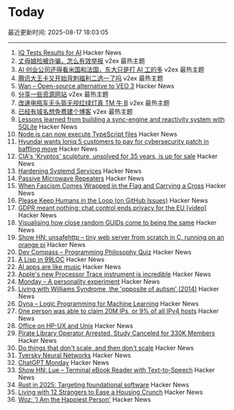 # Today

最近更新时间: 2025-08-17 18:03:05

--- 
1. [IQ Tests Results for AI](https://www.trackingai.org/home) Hacker News
2. [丈母娘险被诈骗，怎么有效举报](https://www.v2ex.com/t/1152978) v2ex 最热主题
3. [AI 创业公司还得看米国和法国，东大只是打 AI 工的多](https://www.v2ex.com/t/1152951) v2ex 最热主题
4. [腾讯大王卡又开始背刺福利二选一了吗](https://www.v2ex.com/t/1152928) v2ex 最热主题
5. [Wan – Open-source alternative to VEO 3](https://github.com/Wan-Video/Wan2.2) Hacker News
6. [分享一些资源网站](https://www.v2ex.com/t/1152949) v2ex 最热主题
7. [改速电瓶车无头盔无视红绿灯真 TM 牛 B](https://www.v2ex.com/t/1152944) v2ex 最热主题
8. [已经有域名想免费建个博客](https://www.v2ex.com/t/1152920) v2ex 最热主题
9. [Lessons learned from building a sync-engine and reactivity system with SQLite](https://www.finkelstein.fr/sqlite-sync-engine-with-reactivity) Hacker News
10. [Node.js can now execute TypeScript files](https://nodejs.org/en/blog/release/v22.18.0) Hacker News
11. [Hyundai wants loniq 5 customers to pay for cybersecurity patch in baffling move](https://www.neowin.net/news/hyundai-wants-ioniq-5-customers-to-pay-for-cybersecurity-patch-in-baffling-move/) Hacker News
12. [CIA's 'Kryptos' sculpture, unsolved for 35 years, is up for sale](https://www.washingtonpost.com/entertainment/art/2025/08/14/kryptos-code-k4-solution-jim-sanborn-auction) Hacker News
13. [Hardening Systemd Services](https://us.jlcarveth.dev/post/hardening-systemd.md) Hacker News
14. [Passive Microwave Repeaters](https://computer.rip/2025-08-16-passive-microwave-repeaters.html) Hacker News
15. [When Fascism Comes Wrapped in the Flag and Carrying a Cross](https://wisewolfmedia.substack.com/p/it-cant-happen-here-sinclair-lewis) Hacker News
16. [Please Keep Humans in the Loop (on GitHub Issues)](https://github.com/microsoft/vscode/issues/261976) Hacker News
17. [GDPR meant nothing: chat control ends privacy for the EU [video]](https://www.youtube.com/watch?v=3NyUgv6dpJc) Hacker News
18. [Visualising how close random GUIDs come to being the same](https://www.guidsmash.com) Hacker News
19. [Show HN: unsafehttp – tiny web server from scratch in C, running on an orange pi](http://unsafehttp.benren.au) Hacker News
20. [Dev Compass – Programming Philosophy Quiz](https://treeform.github.io/devcompas/) Hacker News
21. [A Lisp in 99LOC](https://github.com/Robert-van-Engelen/tinylisp) Hacker News
22. [AI apps are like music](https://aimode.substack.com/p/ai-apps-are-like-music) Hacker News
23. [Apple's new Processor Trace instrument is incredible](https://victorwynne.com/processor-trace-instrument/) Hacker News
24. [Monday – A personality experiment](https://chatgpt.com/g/g-67ec3b78892481918c89067962526695-monday) Hacker News
25. [Living with Williams Syndrome, the 'opposite of autism' (2014)](https://www.bbc.com/news/health-26888280) Hacker News
26. [Dyna – Logic Programming for Machine Learning](https://dyna.org/) Hacker News
27. [One person was able to claim 20M IPs, or 9% of all IPv4 hosts](https://lists.nanog.org/archives/list/nanog@lists.nanog.org/thread/MMCCEQKA4UPGGWFWEBWLYKHTYCAOQIZS/#MMCCEQKA4UPGGWFWEBWLYKHTYCAOQIZS) Hacker News
28. [Office on HP-UX and Unix](https://www.openpa.net/hp-ux_office.html) Hacker News
29. [Pirate Library Operator Arrested, Study Canceled for 330K Members](https://torrentfreak.com/pirate-library-operator-arrested-study-canceled-for-330k-members-250814/) Hacker News
30. [Do things that don't scale, and then don't scale](https://derwiki.medium.com/do-things-that-dont-scale-and-then-don-t-scale-9fd2cd7e2156) Hacker News
31. [Tversky Neural Networks](https://gonzoml.substack.com/p/tversky-neural-networks) Hacker News
32. [ChatGPT Monday](https://chatgpt.com/g/g-67ec3b78892481918c89067962526695-monday) Hacker News
33. [Show HN: Lue – Terminal eBook Reader with Text-to-Speech](https://github.com/superstarryeyes/lue) Hacker News
34. [Rust in 2025: Targeting foundational software](https://smallcultfollowing.com/babysteps/blog/2025/03/10/rust-2025-intro/) Hacker News
35. [Living with 12 Strangers to Ease a Housing Crunch](http://www.bloomberg.com/news/articles/2025-08-15/cohousing-in-europe-is-helping-ease-the-housing-crunch) Hacker News
36. [Woz: 'I Am the Happiest Person'](https://daringfireball.net/linked/2025/08/15/woz-on-slashdot) Hacker News
